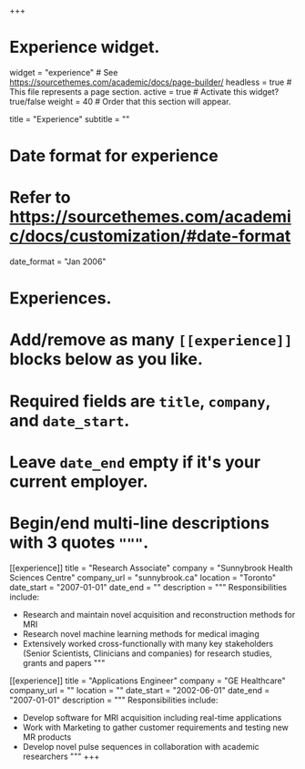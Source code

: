 +++
# Experience widget.
widget = "experience"  # See https://sourcethemes.com/academic/docs/page-builder/
headless = true  # This file represents a page section.
active = true  # Activate this widget? true/false
weight = 40  # Order that this section will appear.

title = "Experience"
subtitle = ""

# Date format for experience
#   Refer to https://sourcethemes.com/academic/docs/customization/#date-format
date_format = "Jan 2006"

# Experiences.
#   Add/remove as many `[[experience]]` blocks below as you like.
#   Required fields are `title`, `company`, and `date_start`.
#   Leave `date_end` empty if it's your current employer.
#   Begin/end multi-line descriptions with 3 quotes `"""`.
[[experience]]
  title = "Research Associate"
  company = "Sunnybrook Health Sciences Centre"
  company_url = "sunnybrook.ca"
  location = "Toronto"
  date_start = "2007-01-01"
  date_end = ""
  description = """
  Responsibilities include:
  
  * Research and maintain novel acquisition and reconstruction methods for MRI
  * Research novel machine learning methods for medical imaging
  * Extensively worked cross-functionally with many key stakeholders (Senior Scientists, Clinicians and companies) for research studies, grants and papers
  """

[[experience]]
  title = "Applications Engineer"
  company = "GE Healthcare"
  company_url = ""
  location = ""
  date_start = "2002-06-01"
  date_end = "2007-01-01"
  description = """
  Responsibilities include:
  
  * Develop software for MRI acquisition including real-time applications
  * Work with Marketing to gather customer requirements and testing new MR products
  * Develop novel pulse sequences in collaboration with academic researchers
"""
+++
